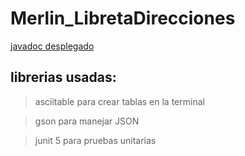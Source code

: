 # Merlin_LibretaDirecciones

[javadoc desplegado](https://66515fc31de522c6c0819bed--poetic-brioche-aee5cf.netlify.app/)
## librerias usadas: 

> asciitable para crear tablas en la terminal

> gson para manejar JSON

> junit 5 para pruebas unitarias